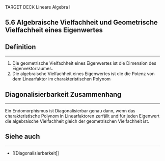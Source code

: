 TARGET DECK
Lineare Algebra I

5.6 Algebraische Vielfachheit und Geometrische Vielfachheit eines Eigenwertes
--
## Definition
***
1. Die geometrische Vielfachheit eines Eigenwertes ist die Dimension des Eigenvektorraumes.
2. Die algebraische Vielfachheit eines Eigenwertes ist die die Potenz von dem Linearfaktor im charakteristischen Polynom
## Diagonalisierbarkeit Zusammenhang
***
Ein Endomorphismus ist Diagonalisierbar genau dann, wenn das charakteristische Polynom in Linearfaktoren zerfällt und für jeden Eigenwert die algebraische Vielfachheit gleich der geometrischen Vielfachheit ist.
## Siehe auch
***
* [[Diagonalisierbarkeit]]
<!--ID: 1711978844722-->
